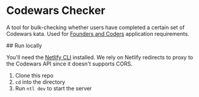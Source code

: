 # Codewars Checker

A tool for bulk-checking whether users have completed a certain set of Codewars kata. Used for [Founders and Coders](https://www.foundersandcoders.com) application requirements.

## Run locally

You'll need the [Netlify CLI](https://docs.netlify.com/cli/get-started/) installed. We rely on Netlify redirects to proxy to the Codewars API since it doesn't supports CORS.

1. Clone this repo
1. `cd` into the directory
1. Run `ntl dev` to start the server
